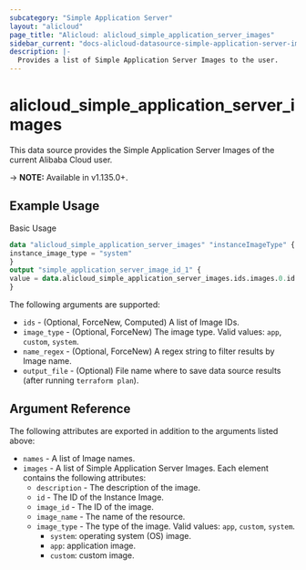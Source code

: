 ```yaml
---
subcategory: "Simple Application Server"
layout: "alicloud"
page_title: "Alicloud: alicloud_simple_application_server_images"
sidebar_current: "docs-alicloud-datasource-simple-application-server-images"
description: |-
  Provides a list of Simple Application Server Images to the user.
---
```


# alicloud\_simple\_application\_server\_images

This data source provides the Simple Application Server Images of the current Alibaba Cloud user.

-> **NOTE:** Available in v1.135.0+.

## Example Usage

Basic Usage

```terraform
data "alicloud_simple_application_server_images" "instanceImageType" {
instance_image_type = "system"
}
output "simple_application_server_image_id_1" {
value = data.alicloud_simple_application_server_images.ids.images.0.id
}
```


The following arguments are supported:

* `ids` - (Optional, ForceNew, Computed)  A list of Image IDs.
* `image_type` - (Optional, ForceNew) The image type. Valid values: `app`, `custom`, `system`.
* `name_regex` - (Optional, ForceNew) A regex string to filter results by Image name.
* `output_file` - (Optional) File name where to save data source results (after running `terraform plan`).

## Argument Reference

The following attributes are exported in addition to the arguments listed above:

* `names` - A list of  Image names.
* `images` - A list of Simple Application Server Images. Each element contains the following attributes:
	* `description` - The description of the image.
	* `id` - The ID of the Instance Image.
	* `image_id` - The ID of the image.
	* `image_name` - The name of the resource.
	* `image_type` - The type of the image. Valid values: `app`, `custom`, `system`.
		* `system`: operating system (OS) image.
		* `app`: application image.
		* `custom`: custom image.